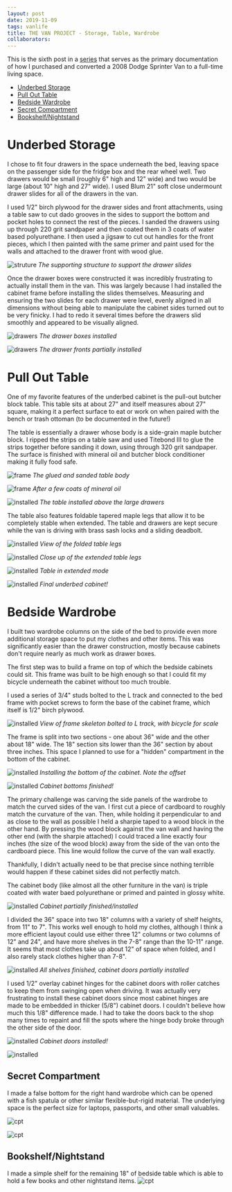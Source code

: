 ```yaml
---
layout: post
date: 2019-11-09
tags: vanlife
title: THE VAN PROJECT - Storage, Table, Wardrobe
collaborators:
---
```


This is the sixth post in a [series](/tag/vanlife) that serves as the primary documentation of how I purchased and converted a 2008 Dodge Sprinter Van to a full-time living space.

- [Underbed Storage](#underbed-storage)
- [Pull Out Table](#pull-out-table)
- [Bedside Wardrobe](#bedside-wardrobe)
- [Secret Compartment](#secret-compartment)
- [Bookshelf/Nightstand](#bookshelf-nightstand)


# Underbed Storage

I chose to fit four drawers in the space underneath the bed, leaving space on the passenger side for the fridge box and the rear wheel well. Two drawers would be small (roughly 6" high and 12" wide) and two would be large (about 10" high and 27" wide). I used Blum 21" soft close undermount drawer slides for all of the drawers in the van.

I used 1/2" birch plywood for the drawer sides and front attachments, using a table saw to cut dado grooves in the sides to support the bottom and pocket holes to connect the rest of the pieces. I sanded the drawers using up through 220 grit sandpaper and then coated them in 3 coats of water based polyurethane. I then used a jigsaw to cut out handles for the front pieces, which I then painted with the same primer and paint used for the walls and attached to the drawer front with wood glue.

![struture](/images/van/furniture/structure.jpg)
*The supporting structure to support the drawer slides*

Once the drawer boxes were constructed it was incredibly frustrating to actually install them in the van. This was largely because I had installed the cabinet frame before installing the slides themselves. Measuring and ensuring the two slides for each drawer were level, evenly aligned in all dimensions without being able to manipulate the cabinet sides turned out to be very finicky. I had to redo it several times before the drawers slid smoothly and appeared to be visually aligned.

![drawers](/images/van/furniture/drawers.jpg)
*The drawer boxes installed*

![drawers](/images/van/furniture/fronts.jpg)
*The drawer fronts partially installed*

# Pull Out Table

One of my favorite features of the underbed cabinet is the pull-out butcher block table. This table sits at about 27" and itself measures about 27" square, making it a perfect surface to eat or work on when paired with the bench or trash ottoman (to be documented in the future!)

The table is essentially a drawer whose body is a side-grain maple butcher block. I ripped the strips on a table saw and used Titebond III to glue the strips together before sanding it down, using through 320 grit sandpaper. The surface is finished with mineral oil and butcher block conditioner making it fully food safe.


![frame](/images/van/furniture/table.jpg)
*The glued and sanded table body*

![frame](/images/van/furniture/table-treated.jpg)
*After a few coats of mineral oil*

![installed](/images/van/furniture/table-installed.jpg)
*The table installed above the large drawers*

The table also features foldable tapered maple legs that allow it to be completely stable when extended. The table and drawers are kept secure while the van is driving with brass sash locks and a sliding deadbolt.

![installed](/images/van/furniture/table-legs-under.jpg)
*View of the folded table legs*

![installed](/images/van/furniture/table-leg-clse.jpg)
*Close up of the extended table legs*

![installed](/images/van/furniture/table-extended.jpg)
*Table in extended mode*

![installed](/images/van/furniture/bed-final.jpg)
*Final underbed cabinet!*

# Bedside Wardrobe

I built two wardrobe columns on the side of the bed to provide even more additional storage space to put my clothes and other items. This was significantly easier than the drawer construction, mostly because cabinets don't require nearly as much work as drawer boxes.

The first step was to build a frame on top of which the bedside cabinets could sit. This frame was built to be high enough so that I could fit my bicycle underneath the cabinet without too much trouble.

I used a series of 3/4" studs bolted to the L track and connected to the bed frame with pocket screws to form the base of the cabinet frame, which itself is 1/2" birch plywood.

![installed](/images/van/furniture/bedside-attach.jpg)
*View of frame skeleton bolted to L track, with bicycle for scale*

The frame is split into two sections - one about 36" wide and the other about 18" wide. The 18" section sits lower than the 36" section by about three inches. This space I planned to use for a "hidden" compartment in the bottom of the cabinet.

![installed](/images/van/furniture/bedside0.jpg)
*Installing the bottom of the cabinet. Note the offset*

![installed](/images/van/furniture/bedside1.jpg)
*Cabinet bottoms finished!*

The primary challenge was carving the side panels of the wardrobe to match the curved sides of the van. I first cut a piece of cardboard to roughly match the curvature of the van. Then, while holding it perpendicular to and as close to the wall as possible I held a sharpie taped to a wood block in the other hand. By pressing the wood block against the van wall and having the other end (with the sharpie attached) I could traced a line exactly four inches (the size of the wood block) away from the side of the van onto the cardboard piece. This line would follow the curve of the van wall exactly.

Thankfully, I didn't actually need to be that precise since nothing terrible would happen if these cabinet sides did not perfectly match.

The cabinet body (like almost all the other furniture in the van) is triple coated with water baed polyurethane or primed and painted in glossy white.

![installed](/images/van/furniture/bedside-frame.jpg)
*Cabinet partially finished/installed*

I divided the 36" space into two 18" columns with a variety of shelf heights, from 11" to 7". This works well enough to hold my clothes, although I think a more efficient layout could use either three 12" columns or two columns of 12" and 24", and have more shelves in the 7-8" range than the 10-11" range. It seems that most clothes take up about 12" of space when folded, and I also rarely stack clothes higher than 7-8".

![installed](/images/van/furniture/bedside-fronts.jpg)
*All shelves finished, cabinet doors partially installed*

I used 1/2" overlay cabinet hinges for the cabinet doors with roller catches to keep them from swinging open when driving. It was actually very frustrating to install these cabinet doors since most cabinet hinges are made to be embedded in thicker (5/8") cabinet doors. I couldn't believe how much this 1/8" difference made. I had to take the doors back to the shop many times to repaint and fill the spots where the hinge body broke through the other side of the door.

![installed](/images/van/furniture/bedside-fronts-finished.jpg)
*Cabinet doors installed!*

![installed](/images/van/furniture/cabinet-open.jpg)

## Secret Compartment
I made a false bottom for the right hand wardrobe which can be opened with a fish spatula or other similar flexible-but-rigid material. The underlying space is the perfect size for laptops, passports, and other small valuables.

![cpt](/images/van/furniture/seret-howto.jpg)

![cpt](/images/van/furniture/secret-open.jpg)

## Bookshelf/Nightstand
I made a simple shelf for the remaining 18" of bedside table which is able to hold a few books and other nightstand items.
![cpt](/images/van/furniture/bookshelf.jpg)
